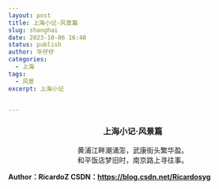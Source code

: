```yaml
---
layout: post
title: 上海小记·风景篇
slug: shanghai
date: 2023-10-06 16:40
status: publish
author: 华仔仔
categories: 
  - 上海
tags: 
  - 风景
excerpt: 上海小记


---
```


<center><h3>上海小记·风景篇</center></h3>

<center>黄浦江畔潮涌澎，武康街头繁华盈。</center>
<center>和平饭店梦旧时，南京路上寻往事。</center>







**Author：RicardoZ 
CSDN：https://blog.csdn.net/Ricardosyg**
